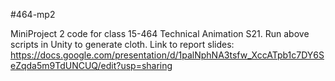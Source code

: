 #464-mp2

MiniProject 2 code for class 15-464 Technical Animation S21. Run above scripts in Unity to generate cloth. Link to report slides: https://docs.google.com/presentation/d/1palNphNA3tsfw_XccATpb1c7DY6SeZqda5m9TdUNCUQ/edit?usp=sharing
